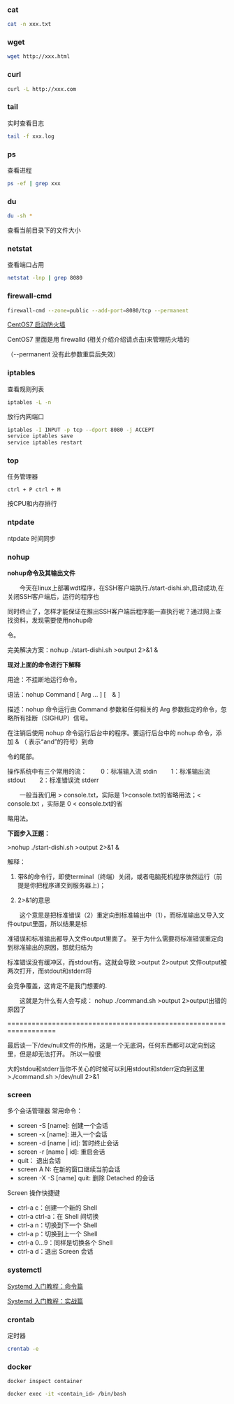 ### cat

```bash
cat -n xxx.txt
```

### wget

```bash
wget http://xxx.html
```

### curl

```bash
curl -L http://xxx.com
```

### tail

实时查看日志

```bash
tail -f xxx.log
```

### ps

查看进程

```bash
ps -ef | grep xxx
```

### du

```bash
du -sh *
```

查看当前目录下的文件大小

### netstat

查看端口占用

```bash
netstat -lnp | grep 8080
```

### firewall-cmd

```bash
firewall-cmd --zone=public --add-port=8080/tcp --permanent
```

[CentOS7 启动防火墙](https://blog.csdn.net/qq_29369653/article/details/86577326)

CentOS7 里面是用 firewalld (相关介绍介绍请点击)来管理防火墙的

（--permanent 没有此参数重启后失效）

### iptables

查看规则列表

```bash
iptables -L -n
```

放行内网端口

```bash
iptables -I INPUT -p tcp --dport 8080 -j ACCEPT
service iptables save
service iptables restart
```

### top

任务管理器

```
ctrl + P ctrl + M
```

按CPU和内存排行

### ntpdate
ntpdate 时间同步

### nohup

**nohup命令及其输出文件**                                                                                             

　　今天在linux上部署wdt程序，在SSH客户端执行./start-dishi.sh,启动成功,在关闭SSH客户端后，运行的程序也

同时终止了，怎样才能保证在推出SSH客户端后程序能一直执行呢？通过网上查找资料，发现需要使用nohup命

令。

完美解决方案：nohup ./start-dishi.sh >output 2>&1 &

**现对上面的命令进行下解释**

用途：不挂断地运行命令。

语法：nohup Command [ Arg ... ] [　& ]

描述：nohup 命令运行由 Command 参数和任何相关的 Arg 参数指定的命令，忽略所有挂断（SIGHUP）信号。

在注销后使用 nohup 命令运行后台中的程序。要运行后台中的 nohup 命令，添加 & （ 表示“and”的符号）到命

令的尾部。

操作系统中有三个常用的流：
　　0：标准输入流 stdin
　　1：标准输出流 stdout
　　2：标准错误流 stderr

　　一般当我们用 > console.txt，实际是 1>console.txt的省略用法；< console.txt ，实际是 0 < console.txt的省

略用法。

  

**下面步入正题：**

\>nohup ./start-dishi.sh >output 2>&1 &

解释：

1. 带&的命令行，即使terminal（终端）关闭，或者电脑死机程序依然运行（前提是你把程序递交到服务器上)； 

2. 2>&1的意思 

　　这个意思是把标准错误（2）重定向到标准输出中（1），而标准输出又导入文件output里面，所以结果是标

准错误和标准输出都导入文件output里面了。 至于为什么需要将标准错误重定向到标准输出的原因，那就归结为

标准错误没有缓冲区，而stdout有。这就会导致 >output 2>output 文件output被两次打开，而stdout和stderr将

会竞争覆盖，这肯定不是我门想要的. 

　　这就是为什么有人会写成： nohup ./command.sh >output 2>output出错的原因了 

==================================================================

最后谈一下/dev/null文件的作用，这是一个无底洞，任何东西都可以定向到这里，但是却无法打开。 所以一般很

大的stdou和stderr当你不关心的时候可以利用stdout和stderr定向到这里>./command.sh >/dev/null 2>&1 

### screen

多个会话管理器
常用命令： 
- screen -S [name]: 创建一个会话
- screen -x [name]: 进入一个会话
- screen -d [name | id]: 暂时终止会话
- screen -r [name | id]: 重启会话
- quit： 退出会话
- screen A N: 在新的窗口继续当前会话
- screen -X -S [name] quit:  删除 Detached 的会话

Screen 操作快捷键

- ctrl-a c：创建一个新的 Shell
- ctrl-a ctrl-a：在 Shell 间切换
- ctrl-a n：切换到下一个 Shell
- ctrl-a p：切换到上一个 Shell
- ctrl-a 0…9：同样是切换各个 Shell
- ctrl-a d：退出 Screen 会话

### systemctl

[Systemd 入门教程：命令篇](http://www.ruanyifeng.com/blog/2016/03/systemd-tutorial-commands.html)

[Systemd 入门教程：实战篇](http://www.ruanyifeng.com/blog/2016/03/systemd-tutorial-part-two.html)

### crontab

定时器

```bash
crontab -e
```

### docker

```bash
docker inspect container
```

```bash
docker exec -it <contain_id> /bin/bash
```